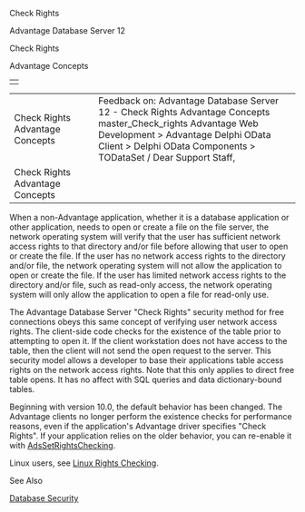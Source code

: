 Check Rights




Advantage Database Server 12  

Check Rights

Advantage Concepts

|  |
| --- |
|  |

|  |  |  |  |  |
| --- | --- | --- | --- | --- |
| Check Rights  Advantage Concepts |  |  | Feedback on: Advantage Database Server 12 - Check Rights Advantage Concepts master\_Check\_rights Advantage Web Development > Advantage Delphi OData Client > Delphi OData Components > TODataSet / Dear Support Staff, |  |
| Check Rights  Advantage Concepts |  |  |  |  |

When a non-Advantage application, whether it is a database application or other application, needs to open or create a file on the file server, the network operating system will verify that the user has sufficient network access rights to that directory and/or file before allowing that user to open or create the file. If the user has no network access rights to the directory and/or file, the network operating system will not allow the application to open or create the file. If the user has limited network access rights to the directory and/or file, such as read-only access, the network operating system will only allow the application to open a file for read-only use.

The Advantage Database Server "Check Rights" security method for free connections obeys this same concept of verifying user network access rights. The client-side code checks for the existence of the table prior to attempting to open it. If the client workstation does not have access to the table, then the client will not send the open request to the server. This security model allows a developer to base their applications table access rights on the network access rights. Note that this only applies to direct free table opens. It has no affect with SQL queries and data dictionary-bound tables.

Beginning with version 10.0, the default behavior has been changed. The Advantage clients no longer perform the existence checks for performance reasons, even if the application's Advantage driver specifies "Check Rights". If your application relies on the older behavior, you can re-enable it with [AdsSetRightsChecking](ace_adssetrightschecking.htm).

Linux users, see [Linux Rights Checking](master_linux_rights_checking.htm).

See Also

[Database Security](master_database_security.htm)